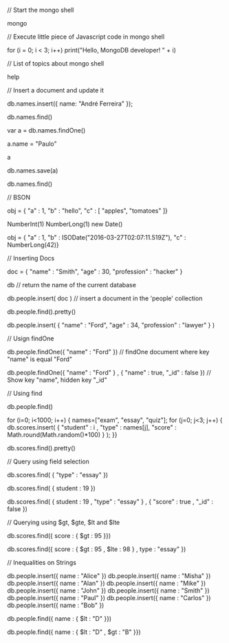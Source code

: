 // Start the mongo shell

mongo

// Execute little piece of Javascript code in mongo shell

for (i = 0; i < 3; i++) print("Hello, MongoDB developer! " + i)

// List of topics about mongo shell

help

// Insert a document and update it

db.names.insert({ name: "André Ferreira" });

db.names.find()

var a = db.names.findOne()

a.name = "Paulo"

a

db.names.save(a)

db.names.find()

// BSON

obj = { "a" : 1, "b" : "hello", "c" : [ "apples", "tomatoes" ]}

NumberInt(1)
NumberLong(1)
new Date()

obj = { "a" : 1, "b" : ISODate("2016-03-27T02:07:11.519Z"), "c" : NumberLong(42)}

// Inserting Docs

doc = { "name" : "Smith", "age" : 30, "profession" : "hacker" }

db      // return the name of the current database

db.people.insert( doc )     // insert a document in the 'people' collection

db.people.find().pretty()

db.people.insert( { "name" : "Ford", "age" : 34, "profession" : "lawyer" } )

// Usign findOne

db.people.findOne({ "name" : "Ford" })  // findOne document where key "name" is equal "Ford"

db.people.findOne({ "name" : "Ford" } , { "name" : true, "_id" : false }) // Show key "name", hidden key "_id"

// Using find

db.people.find()

for (i=0; i<1000; i++) { names=["exam", "essay", "quiz"]; for (j=0; j<3; j++) { db.scores.insert( { "student" : i , "type" : names[j], "score" : Math.round(Math.random()*100) } ); }}

db.scores.find().pretty()

// Query using field selection

db.scores.find( { "type" : "essay" })

db.scores.find( { student : 19 })

db.scores.find( { student : 19 , "type" : "essay" } , { "score" : true , "_id" : false })

// Querying using $gt, $gte, $lt and $lte

db.scores.find({ score : { $gt : 95 }})

db.scores.find({ score : { $gt : 95 , $lte : 98 } , type : "essay" })

// Inequalities on Strings

db.people.insert({ name : "Alice" })
db.people.insert({ name : "Misha" })
db.people.insert({ name : "Alan" })
db.people.insert({ name : "Mike" })
db.people.insert({ name : "John" })
db.people.insert({ name : "Smith" })
db.people.insert({ name : "Paul" })
db.people.insert({ name : "Carlos" })
db.people.insert({ name : "Bob" })

db.people.find({ name : { $lt : "D" }})

db.people.find({ name : { $lt : "D" , $gt : "B" }})
